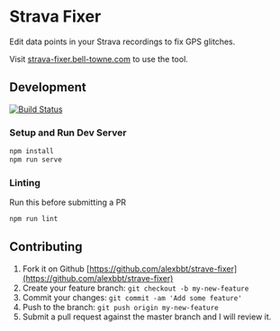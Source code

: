 # Strava Fixer

Edit data points in your Strava recordings to fix GPS glitches.

Visit [strava-fixer.bell-towne.com](https://strava-fixer.bell-towne.com/) to use the tool.

## Development
[![Build Status](https://semaphoreci.com/api/v1/alexbbt/strava-fixer/branches/master/badge.svg)](https://semaphoreci.com/alexbbt/strava-fixer)

### Setup and Run Dev Server

``` Bash
npm install
npm run serve
```

### Linting

Run this before submitting a PR

``` Bash
npm run lint
```

## Contributing

1. Fork it on Github [https://github.com/alexbbt/strave-fixer](https://github.com/alexbbt/strave-fixer)
2. Create your feature branch: `git checkout -b my-new-feature`
3. Commit your changes: `git commit -am 'Add some feature'`
4. Push to the branch: `git push origin my-new-feature`
5. Submit a pull request against the master branch and I will review it.
